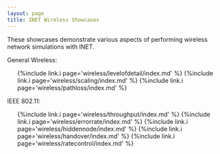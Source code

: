 ```yaml
---
layout: page
title: INET Wireless Showcases
---
```


These showcases demonstrate various aspects of performing wireless network 
simulations with INET.

General Wireless:

<ul>
  {%include link.i page='wireless/levelofdetail/index.md' %}
  {%include link.i page='wireless/scaling/index.md' %}
  {%include link.i page='wireless/pathloss/index.md' %}
</ul>

IEEE 802.11:

<ul>
  {%include link.i page='wireless/throughput/index.md' %}
  {%include link.i page='wireless/errorrate/index.md' %}
  {%include link.i page='wireless/hiddennode/index.md' %}
  {%include link.i page='wireless/handover/index.md' %}
  {%include link.i page='wireless/ratecontrol/index.md' %}
</ul>

